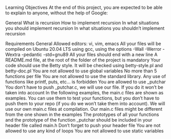 Learning Objectives
	At the end of this project, you are expected to be able to explain to anyone, without the help of Google:

General
	What is recursion
	How to implement recursion
	In what situations you should implement recursion
	In what situations you shouldn’t implement recursion

Requirements
	General
		Allowed editors: vi, vim, emacs
		All your files will be compiled on Ubuntu 20.04 LTS using gcc, using the options -Wall -Werror -Wextra -pedantic -std=gnu89
		All your files should end with a new line
		A README.md file, at the root of the folder of the project is mandatory
		Your code should use the Betty style. It will be checked using betty-style.pl and betty-doc.pl
		You are not allowed to use global variables
		No more than 5 functions per file
		You are not allowed to use the standard library. Any use of functions like printf, puts, etc… is forbidden
		You are allowed to use _putchar
		You don’t have to push _putchar.c, we will use our file. If you do it won’t be taken into account
		In the following examples, the main.c files are shown as examples. You can use them to test your functions, but you don’t have to push them to your repo (if you do we won’t take them into account). We will use our own main.c files at compilation. Our main.c files might be different from the one shown in the examples
		The prototypes of all your functions and the prototype of the function _putchar should be included in your header file called main.h
		Don’t forget to push your header file
		You are not allowed to use any kind of loops
		You are not allowed to use static variables
